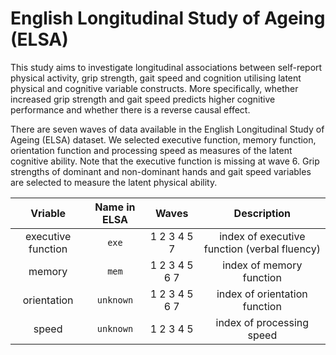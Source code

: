 # English Longitudinal Study of Ageing (ELSA)

This study aims to investigate longitudinal associations between self-report physical activity, grip strength, gait speed and cognition utilising latent physical and cognitive variable constructs. More specifically, whether increased grip strength and gait speed predicts higher cognitive performance and whether there is a reverse causal effect.

There are seven waves of data available in the English Longitudinal Study of Ageing (ELSA) dataset. We selected executive function, memory function, orientation function and processing speed as measures of the latent cognitive ability. Note that the executive function is missing at wave 6. Grip strengths of dominant and non-dominant hands and gait speed variables are selected to measure the latent physical ability.  

| Vriable | Name in ELSA | Waves | Description |
| :---: | :---: | :---: | :---: |
| executive function | `exe` | 1 2 3 4 5 7 | index of executive function (verbal fluency) |
| memory | `mem` | 1 2 3 4 5 6 7 | index of memory function |
| orientation | `unknown` | 1 2 3 4 5 6 7 | index of orientation function |
| speed | `unknown` | 1 2 3 4 5 | index of processing speed |
